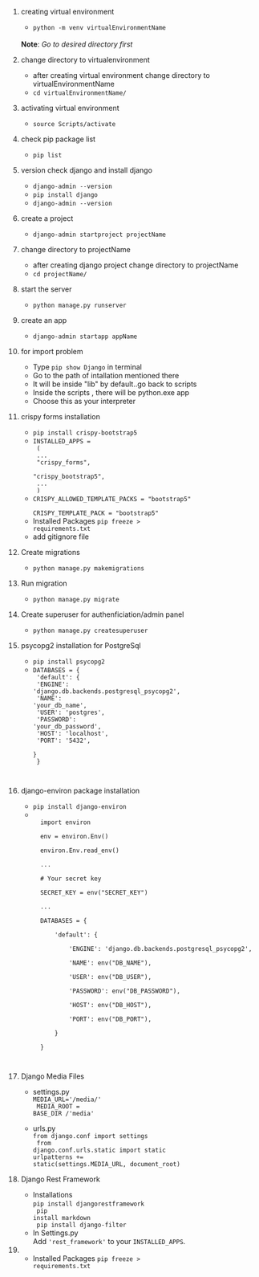 1. creating virtual environment
    - <code>python -m venv virtualEnvironmentName</code> 
    <br>
    <b>Note</b>: <i>Go to desired directory first</i>

2. change directory to virtualenvironment
    - after creating virtual environment change directory to virtualEnvironmentName
    - <code>cd virtualEnvironmentName/</code>

3. activating virtual environment
    - <code>source Scripts/activate</code>

4. check pip package list
    - <code>pip list</code>

5. version check django and install django
    - <code>django-admin --version</code>
    - <code>pip install django</code>
    - <code>django-admin --version</code>

6. create a project
    - <code>django-admin startproject projectName</code>

7. change directory to projectName
    - after creating django project change directory to projectName
    - <code>cd projectName/</code>

8. start the server
    - <code>python manage.py runserver</code>

9. create an app
    - <code>django-admin startapp appName</code>

10. for import problem
    - Type <code>pip show Django</code> in terminal
    - Go to the path of intallation mentioned there
    - It will be inside "lib" by default..go back to scripts
    - Inside the scripts , there will be python.exe app
    - Choose this as your interpreter

11. crispy forms installation
    - <code>pip install crispy-bootstrap5</code>
    - <code>INSTALLED_APPS =<br>
    (
        <br>
                                ...
        <br>
                                "crispy_forms",
        <br>
                                "crispy_bootstrap5",
        <br>
                                ...
        <br>
    )
        </code>
    - <code>CRISPY_ALLOWED_TEMPLATE_PACKS = "bootstrap5"<br>
    CRISPY_TEMPLATE_PACK = "bootstrap5"</code>
    - Installed Packages <code>pip freeze > requirements.txt</code>
    - add gitignore file
    

12. Create migrations
    - <code>python manage.py makemigrations</code>

13. Run migration
    - <code>python manage.py migrate</code>

14. Create superuser for authenficiation/admin panel
    - <code>python manage.py createsuperuser</code>

15. psycopg2 installation for PostgreSql
    - <code>pip install psycopg2</code>
    - <code>DATABASES = {<br>
        'default': {<br>
            'ENGINE': 'django.db.backends.postgresql_psycopg2',<br>
            'NAME': 'your_db_name',<br>
            'USER': 'postgres',<br>
            'PASSWORD': 'your_db_password',<br>
            'HOST': 'localhost',<br>
            'PORT': '5432',<br>
            }<br>
        }<br>
    </code>

16. django-environ package installation
    - <code>pip install django-environ</code>
    - <code>
        import environ<br>
        env = environ.Env()<br>
        environ.Env.read_env()<br>
        ...<br>
        # Your secret key<br>
        SECRET_KEY = env("SECRET_KEY")<br>
        ...<br>
        DATABASES = {<br>
            'default': {<br>
                'ENGINE': 'django.db.backends.postgresql_psycopg2',<br>
                'NAME': env("DB_NAME"),<br>
                'USER': env("DB_USER"),<br>
                'PASSWORD': env("DB_PASSWORD"),<br>
                'HOST': env("DB_HOST"),<br>
                'PORT': env("DB_PORT"),<br>
            }<br>
        }<br>
        </code>

17. Django Media Files
    - settings.py<br>
    <code>MEDIA_URL='/media/'<br>
    MEDIA_ROOT = BASE_DIR /'media'</code>

    - urls.py<br>
    <code>from django.conf import settings<br>
    from django.conf.urls.static import static<br>urlpatterns += static(settings.MEDIA_URL, document_root)</code>


18. Django Rest Framework
    - Installations<br>
        <code>pip install djangorestframework<br>
        pip install markdown<br>
        pip install django-filter</code>
    - In Settings.py<br>
    Add `'rest_framework'` to your `INSTALLED_APPS`.<br>


19. 
    - Installed Packages <code>pip freeze > requirements.txt</code>